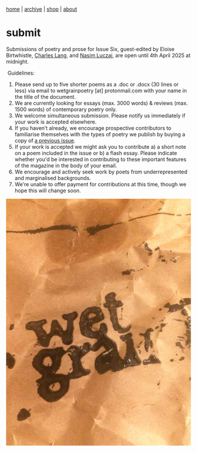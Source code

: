 [home](index.md) | [archive](archive.md) | [shop](shop.md)  |  [about](about.md)

# submit


Submissions of poetry and prose for Issue Six, guest-edited by Eloise Birtwhistle, [Charles Lang](https://charleslangpoetry.wordpress.com/), and [Nasim Luczaj](https://nasimluczaj.com/), are open until 4th April 2025 at midnight.

​
Guidelines:

1. Please send up to five shorter poems as a .doc or .docx (30 lines or less) via email to wetgrainpoetry [at] protonmail.com with your name in the title of the document.
2. We are currently looking for essays (max. 3000 words) & reviews (max. 1500 words) of contemporary poetry only.
3. We welcome simultaneous submission. Please notify us immediately if your work is accepted elsewhere.
4. If you haven’t already, we encourage prospective contributors to familiarise themselves with the types of poetry we publish by buying a copy of [a previous issue](shop.md).
5. If your work is accepted we might ask you to contribute a) a short note on a poem included in the issue or b) a flash essay. Please indicate whether you'd be interested in contributing to these important features of the magazine in the body of your email.
6. We encourage and actively seek work by poets from underrepresented and marginalised backgrounds.
7. We're unable to offer payment for contributions at this time, though we hope this will change soon.

![Wet Grain Symbol](64476F79-6159-40AD-9A2E-5FAAC64F5E07.jpeg)



